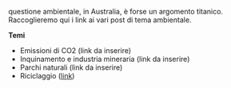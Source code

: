  questione ambientale, in Australia, è forse un argomento titanico. Raccoglieremo qui i link ai vari post di tema ambientale.

**Temi**

* Emissioni di CO2 (link da inserire)
* Inquinamento e industria mineraria (link da inserire)
* Parchi naturali (link da inserire)
* Riciclaggio ([link](http://community.australiafacile.com/t/riciclaggio-rifiuti/121))
